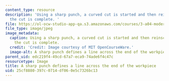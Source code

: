 ```yaml
---
content_type: resource
description: 'Using a sharp punch, a curved cut is started and then reinscribed until
  the cut is complete. '
file: https://ol-ocw-studio-app-qa.s3.amazonaws.com/courses/3-a04-modern-blacksmithing-and-physical-metallurgy-fall-2008/25cf8880397c0714df060e5c7326bc13_077.jpg
file_type: image/jpeg
image_metadata:
  caption: Using a sharp punch, a curved cut is started and then reinscribed until
    the cut is complete.
  credit: 'Credit: Image courtesy of MIT OpenCourseWare.'
  image-alt: A sharp punch defines a line across the end of the workpiece.
parent_uid: edc219f4-49cd-67a7-eca9-74ade6f4c47c
resourcetype: Image
title: A sharp punch defines a line across the end of the workpiece
uid: 25cf8880-397c-0714-df06-0e5c7326bc13
---
```

